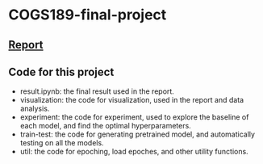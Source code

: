 # COGS189-final-project

## [Report]()

## Code for this project
- result.ipynb: the final result used in the report. 
- visualization: the code for visualization, used in the report and data analysis. 
- experiment: the code for experiment, used to explore the baseline of each model, and find the optimal hyperparameters.
- train-test: the code for generating pretrained model, and automatically testing on all the models. 
- util: the code for epoching, load epoches, and other utility functions.